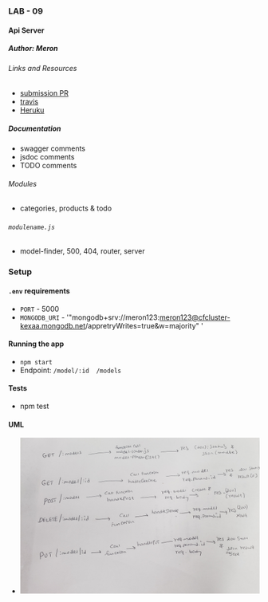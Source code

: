 ### LAB - 09

#### Api Server

##### Author: Meron 

###### Links and Resources
* [submission PR](https://github.com/meron-401n14/lab-09/pull/2)
* [travis](https://www.travis-ci.com/meron-401n14/lab-09)
* [Heruku](https://lab-09.herokuapp.com/) 


##### Documentation
* swagger comments
* jsdoc comments
* TODO comments

###### Modules
* categories, products & todo

###### `modulename.js`
* model-finder, 500, 404, router, server

### Setup
#### `.env` requirements

* `PORT` - 5000
* `MONGODB_URI` - '"mongodb+srv://meron123:meron123@cfcluster-kexaa.mongodb.net/appretryWrites=true&w=majority" '

#### Running the app
* `npm start` 
* Endpoint: `/model/:id  /models`
#### Tests
* npm test


#### UML
* ![Routes](routes.jpg)





  

  

